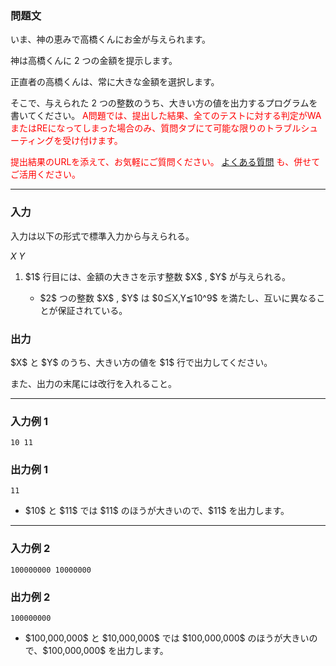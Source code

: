 <div>

<div>

### **問題文**

<section>

いま、神の恵みで高橋くんにお金が与えられます。

神は高橋くんに $2$ つの金額を提示します。

正直者の高橋くんは、常に大きな金額を選択します。

そこで、与えられた $2$ つの整数のうち、大きい方の値を出力するプログラムを書いてください。
<font color="red">
A問題では、提出した結果、全てのテストに対する判定がWAまたはREになってしまった場合のみ、質問タブにて可能な限りのトラブルシューティングを受け付けます。

提出結果のURLを添えて、お気軽にご質問ください。
<a href="http://abc002.contest.atcoder.jp/faq">
よくある質問</a>
も、併せてご活用ください。</font>
</section>
</div>

---

<div>
<div>

### **入力**

<section>

入力は以下の形式で標準入力から与えられる。

<div>

$X$ $Y$

</div>

<ol>
<li>
$1$ 行目には、金額の大きさを示す整数 $X$ , $Y$ が与えられる。</li>
<ul>
<li>
$2$ つの整数 $X$ , $Y$ は $0≦X,Y≦10^9$ を満たし、互いに異なることが保証されている。</li>
</ul>
</ol>
</section>
</div>
<div>

### **出力**

<section>
$X$ と $Y$ のうち、大きい方の値を $1$ 行で出力してください。

また、出力の末尾には改行を入れること。
</section>
</div>
</div>

---

<div>

### **入力例 1**

<section>

```
10 11
```

</section>
</div>
<div>

### **出力例 1**

<section>

```
11
```

<ul>
<li>
$10$ と $11$ では $11$ のほうが大きいので、$11$ を出力します。</li>
</ul>
</section>
</div>

---

<div>

### **入力例 2**

<section>

```
100000000 10000000
```

</section>
</div>
<div>

### **出力例 2**

<section>

```
100000000
```

<ul>
<li>
$100,000,000$ と $10,000,000$ では $100,000,000$ のほうが大きいので、$100,000,000$ を出力します。</li>
</ul>
</section>
</div>

</div>
